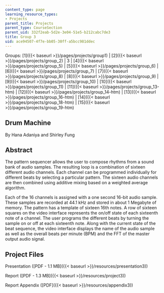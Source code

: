 ```yaml
---
content_type: page
learning_resource_types:
- Projects
parent_title: Projects
parent_type: CourseSection
parent_uid: 332f2eab-5d2e-3e04-51e5-b212cabc7de3
title: Group 3
uid: ace94507-4f7e-bb05-30ff-a5bcc981ddec
---
```


Groups: [1]({{< baseurl >}}/pages/projects/group1) | [2]({{< baseurl >}}/pages/projects/group_2) | 3 | [4]({{< baseurl >}}/pages/projects/group_5) | [5]({{< baseurl >}}/pages/projects/group_6) | [6]({{< baseurl >}}/pages/projects/group_7) | [7]({{< baseurl >}}/pages/projects/group_8) | [8]({{< baseurl >}}/pages/projects/group_9) | [9]({{< baseurl >}}/pages/projects/group_10) | [10]({{< baseurl >}}/pages/projects/group_11) | [11]({{< baseurl >}}/pages/projects/group_13-htm) | [12]({{< baseurl >}}/pages/projects/group_14-htm) | [13]({{< baseurl >}}/pages/projects/group_16-htm) | [14]({{< baseurl >}}/pages/projects/group_18-htm) | [15]({{< baseurl >}}/pages/projects/group_19-htm)

Drum Machine
------------

By Hana Adaniya and Shirley Fung

Abstract
--------

The pattern sequencer allows the user to compose rhythms from a sound bank of audio samples. The resulting loop is a combination of sixteen different audio channels. Each channel can be programmed individually for different beats by selecting a particular pattern. The sixteen audio channels are then combined using additive mixing based on a weighted average algorithm.

Each of the 16 channels is assigned with a one second 16-bit audio sample. These samples are recorded at 44.1 kHz and stored in about 1 Megabyte of memory. The pattern has a template of sixteen 16th notes. A row of sixteen squares on the video interface represents the on/off state of each sixteenth note of a channel. The user programs the different beats by turning the sample on or off at each sixteenth note. Along with the current state of the beat sequence, the video interface displays the name of the audio sample as well as the overall beats per minute (BPM) and the FFT of the master output audio signal.

Project Files
-------------

Presentation ([PDF - 1.1 MB]({{< baseurl >}}/resources/presentation3))

Report ([PDF - 1.3 MB]({{< baseurl >}}/resources/project3))

Report Appendix ([PDF]({{< baseurl >}}/resources/appendix3))